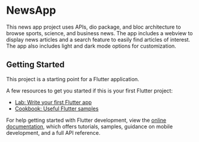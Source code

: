 # NewsApp

This news app project uses APIs, dio package, and bloc architecture to browse sports, science, and business news. The app includes a webview to display news articles and a search feature to easily find articles of interest. The app also includes light and dark mode options for customization.

## Getting Started

This project is a starting point for a Flutter application.

A few resources to get you started if this is your first Flutter project:

- [Lab: Write your first Flutter app](https://docs.flutter.dev/get-started/codelab)
- [Cookbook: Useful Flutter samples](https://docs.flutter.dev/cookbook)

For help getting started with Flutter development, view the
[online documentation](https://docs.flutter.dev/), which offers tutorials,
samples, guidance on mobile development, and a full API reference.
